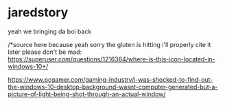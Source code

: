 # jaredstory

yeah we bringing da boi back


/*source here because yeah sorry the gluten is hitting i'll properly cite it later please don't be mad: https://superuser.com/questions/1216364/where-is-this-icon-located-in-windows-10*/

https://www.pcgamer.com/gaming-industry/i-was-shocked-to-find-out-the-windows-10-desktop-background-wasnt-computer-generated-but-a-picture-of-light-being-shot-through-an-actual-window/ 
